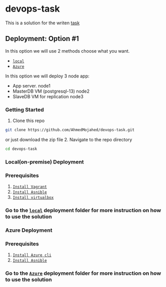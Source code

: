 # devops-task
This is a solution for the writen [task](/DevOps_Challenge.pdf)

## Deployment: Option #1
In this option we will use 2 methods choose what you want.

- [`local`](/deployment/local/)
- [`Azure`](/deployment/Azure/)

In this option we will deploy 3 node app:
- App server. node1
- MasterDB VM (postgresql-13) node2
- SlaveDB VM for replication node3

### Getting Started

1. Clone this repo
```bash
git clone https://github.com/AhmedMojahed/devops-task.git
```
or just download the zip file
2. Navigate to the repo directory
```bash
cd devops-task
```

### Local(on-premise) Deployment

### Prerequisites
1. [`Install Vagrant`](https://www.vagrantup.com/downloads)
2. [`Install Asnible`](https://docs.ansible.com/ansible/latest/installation_guide/intro_installation.html)
3. [`Install virtualbox`](https://www.virtualbox.org/wiki/Downloads)

### Go to the [`local`](/deployment/local/) deployment folder for more instruction on how to use the solution


### Azure Deployment

### Prerequisites
1. [`Install Azure cli`](https://docs.microsoft.com/en-us/cli/azure/install-azure-cli)
2. [`Install Asnible`](https://docs.ansible.com/ansible/latest/installation_guide/intro_installation.html)

### Go to the [`Azure`](/deployment/Azure/) deployment folder for more instruction on how to use the solution


